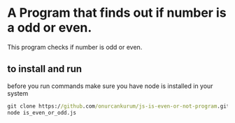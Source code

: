 # A Program that finds out if number is a odd or even.
This program checks if number is odd or even. 
## to install and run

before you run commands make sure you have node is installed in your system

```cmd
git clone https://github.com/onurcankurum/js-is-even-or-not-program.git
node is_even_or_odd.js
```